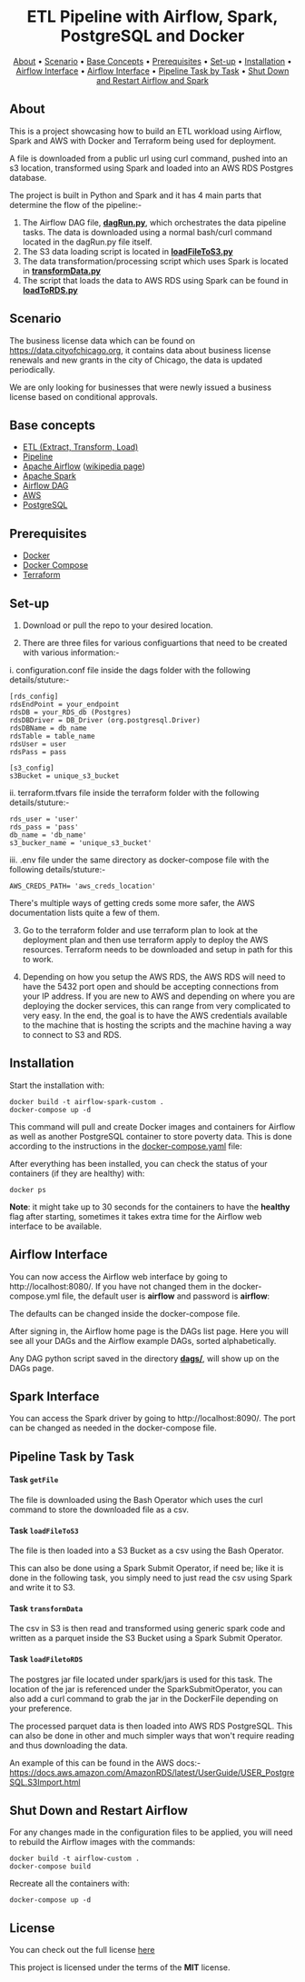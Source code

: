 <h1 align="center">ETL Pipeline with Airflow, Spark, PostgreSQL and Docker</h1>

<p align="center">
  <a href="#about">About</a> •
  <a href="#scenario">Scenario</a> •
  <a href="#base-concepts">Base Concepts</a> •
  <a href="#prerequisites">Prerequisites</a> •
  <a href="#set-up">Set-up</a> •
  <a href="#installation">Installation</a> •
  <a href="#airflow-interface">Airflow Interface</a> •
  <a href="#spark-interface">Airflow Interface</a> •
  <a href="#pipeline-task-by-task">Pipeline Task by Task</a> •
  <a href="#shut-down-and-restart-airflow">Shut Down and Restart Airflow and Spark</a> 
</p>

## About

This is a project showcasing how to build an ETL workload using Airflow, Spark and AWS with Docker and Terraform being used for deployment.

A file is downloaded from a public url using curl command, pushed into an s3 location, transformed using Spark and loaded into an AWS RDS Postgres database. 

The project is built in Python and Spark and it has 4 main parts that determine the flow of the pipeline:-

  1. The Airflow DAG file, [**dagRun.py**](https://github.com/DEMaestro1/aws-hybrid-spark-flow/blob/main/dags/dagRun.py), which orchestrates the data pipeline tasks. The data is downloaded using a normal bash/curl command located in the dagRun.py file itself.
  2. The S3 data loading script is located in [**loadFileToS3.py**](https://github.com/DEMaestro1/aws-hybrid-spark-flow/blob/main/spark/tasks/loadFileToS3.py)
  3. The data transformation/processing script which uses Spark is located in [**transformData.py**](https://github.com/DEMaestro1/aws-hybrid-spark-flow/blob/main/spark/tasks/transformData.py)
  4. The script that loads the data to AWS RDS using Spark can be found in [**loadToRDS.py**](https://github.com/DEMaestro1/aws-hybrid-spark-flow/blob/main/spark/tasks/loadToRDS.py)

## Scenario

The business license data which can be found on https://data.cityofchicago.org, it contains data about business license renewals and new grants in the city of Chicago, the data is updated periodically.

We are only looking for businesses that were newly issued a business license based on conditional approvals.

## Base concepts

 - [ETL (Extract, Transform, Load)](https://en.wikipedia.org/wiki/Extract,_transform,_load)
 - [Pipeline](https://en.wikipedia.org/wiki/Pipeline_(computing))
 - [Apache Airflow](https://airflow.apache.org/docs/apache-airflow/stable/index.html) ([wikipedia page](https://en.wikipedia.org/wiki/Apache_Airflow))
 - [Apache Spark](https://spark.apache.org/docs/latest/)
 - [Airflow DAG](https://airflow.apache.org/docs/apache-airflow/stable/concepts.html#dags)
 - [AWS](https://docs.aws.amazon.com/)
 - [PostgreSQL](https://www.postgresql.org/)

## Prerequisites
- [Docker](https://docs.docker.com/get-docker/)
- [Docker Compose](https://docs.docker.com/compose/)
- [Terraform](https://www.terraform.io/)

## Set-up

1. Download or pull the repo to your desired location.

2. There are three files for various configuartions that need to be created with various information:-

  i. configuration.conf file inside the dags folder with the following details/stuture:-
    
    [rds_config]
    rdsEndPoint = your_endpoint
    rdsDB = your_RDS_db (Postgres)
    rdsDBDriver = DB_Driver (org.postgresql.Driver)
    rdsDBName = db_name
    rdsTable = table_name
    rdsUser = user
    rdsPass = pass

    [s3_config]
    s3Bucket = unique_s3_bucket

  ii. terraform.tfvars file inside the terraform folder with the following details/stuture:-
    
    rds_user = 'user'
    rds_pass = 'pass'
    db_name = 'db_name'
    s3_bucker_name = 'unique_s3_bucket'

  iii. .env file under the same directory as docker-compose file with the following details/stuture:-
    
    AWS_CREDS_PATH= 'aws_creds_location'

  There's multiple ways of getting creds some more safer, the AWS documentation lists quite a few of them.

3. Go to the terraform folder and use terraform plan to look at the deployment plan and then use terraform apply to deploy the AWS resources. Terraform needs to be downloaded and setup in path for this to work.

4. Depending on how you setup the AWS RDS, the AWS RDS will need to have the 5432 port open and should be accepting connections from your IP address. If you are new to AWS and depending on where you are deploying the docker services, this can range from very complicated to very easy. In the end, the goal is to have the AWS credentials available to the machine that is hosting the scripts and the machine having a way to connect to S3 and RDS.

## Installation

Start the installation with:

    docker build -t airflow-spark-custom .
    docker-compose up -d

This command will pull and create Docker images and containers for Airflow as well as another PostgreSQL container to store poverty data.
This is done according to the instructions in the [docker-compose.yaml](https://github.com/DEMaestro1/aws-hybrid-spark-flow/blob/main/docker-compose.yaml) file:

After everything has been installed, you can check the status of your containers (if they are healthy) with:

    docker ps

**Note**: it might take up to 30 seconds for the containers to have the **healthy** flag after starting, sometimes it takes extra time for the Airflow web interface to be available.

## Airflow Interface

You can now access the Airflow web interface by going to http://localhost:8080/. If you have not changed them in the docker-compose.yml file, the default user is **airflow** and password is **airflow**:

The defaults can be changed inside the docker-compose file.

After signing in, the Airflow home page is the DAGs list page. Here you will see all your DAGs and the Airflow example DAGs, sorted alphabetically. 

Any DAG python script saved in the directory [**dags/**](https://github.com/DEMaestro1/aws-hybrid-spark-flow/tree/main/dags), will show up on the DAGs page.

## Spark Interface

You can access the Spark driver by going to http://localhost:8090/. The port can be changed as needed in the docker-compose file.

## Pipeline Task by Task

#### Task `getFile`

The file is downloaded using the Bash Operator which uses the curl command to store the downloaded file as a csv.

#### Task `loadFileToS3`

The file is then loaded into a S3 Bucket as a csv using the Bash Operator.

This can also be done using a Spark Submit Operator, if need be; like it is done in the following task, you simply need to just read the csv using Spark and write it to S3.

#### Task `transformData`

The csv in S3 is then read and transformed using generic spark code and written as a parquet inside the S3 Bucket using a Spark Submit Operator.

#### Task `loadFiletoRDS`

The postgres jar file located under spark/jars is used for this task. The location of the jar is referenced under the SparkSubmitOperator, you can also add a curl command to grab the jar in the DockerFile depending on your preference.

The processed parquet data is then loaded into AWS RDS PostgreSQL. This can also be done in other and much simpler ways that won't require reading and thus downloading the data.

An example of this can be found in the AWS docs:-
https://docs.aws.amazon.com/AmazonRDS/latest/UserGuide/USER_PostgreSQL.S3Import.html

## Shut Down and Restart Airflow

For any changes made in the configuration files to be applied, you will need to rebuild the Airflow images with the commands:
	
    docker build -t airflow-custom .
    docker-compose build

Recreate all the containers with:

    docker-compose up -d

## License
You can check out the full license [here](https://github.com/DEMaestro1/aws-hybrid-spark-flow/blob/main/LICENSE)

This project is licensed under the terms of the **MIT** license.
